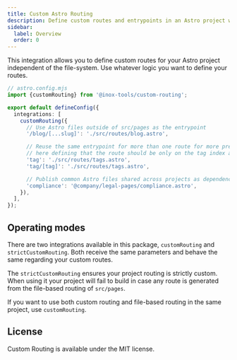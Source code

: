 ```yaml
---
title: Custom Astro Routing
description: Define custom routes and entrypoints in an Astro project without relying on the file-based routing.
sidebar:
  label: Overview
  order: 0
---
```


This integration allows you to define custom routes for your Astro project independent of the file-system. Use whatever logic you want to define your routes.

```ts
// astro.config.mjs
import {customRouting} from '@inox-tools/custom-routing';

export default defineConfig({
  integrations: [
    customRouting({
      // Use Astro files outside of src/pages as the entrypoint
      '/blog/[...slug]': './src/routes/blog.astro', 

      // Reuse the same entrypoint for more than one route for more precise control
      // here defining that the route should be only on the tag index and with a single segment
      'tag': './src/routes/tags.astro',
      'tag/[tag]': './src/routes/tags.astro', 

      // Publish common Astro files shared across projects as dependencies and use them here
      'compliance': '@company/legal-pages/compliance.astro',
    }),
  ],
});
```

## Operating modes

There are two integrations available in this package, `customRouting` and `strictCustomRouting`.
Both receive the same parameters and behave the same regarding your custom routes.

The `strictCustomRouting` ensures your project routing is strictly custom. When using it your project will
fail to build in case any route is generated from the file-based routing of `src/pages`.

If you want to use both custom routing and file-based routing in the same project, use `customRouting`.

## License

Custom Routing is available under the MIT license.

